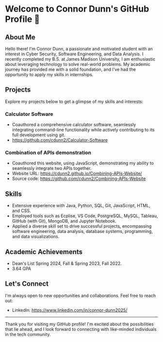 # Welcome to Connor Dunn's GitHub Profile 👋

## About Me
Hello there! I'm Connor Dunn, a passionate and motivated student with an interest in Cyber Security, Software Engineering, and Data Analysis. I recently completed my B.S. at James Madison University, I am enthusiastic about leveraging technology to solve real-world problems. My academic journey has provided me with a solid foundation, and I've had the opportunity to apply my skills in internships.

## Projects
Explore my projects below to get a glimpse of my skills and interests:

### Calculator Software
- Coauthored a comprehensive calculator software, seamlessly integrating command-line functionality while actively contributing to its full development using git.
- https://github.com/cdunn2/Calculator-Software 

### Combination of APIs demonstration
- Coauthored this website, using JavaScript, demonstrating my ability to seamlessly integrate two APIs together.
- Website URL: https://cdunn2.github.io/Combining-APIs-Website/ 
- Source code: https://github.com/cdunn2/Combining-APIs-Website

## Skills
- Extensive experience with Java, Python, SQL, Git, JavaScript, HTML, and CSS.
- Employed tools such as Ecplise, VS Code, PostgreSQL, MySQL, Tableau, GitHub (with Git), MongoDB, and Jupyter Notebook.
- Applied a diverse skill set to drive successful projects, encompassing software engineering, data analysis, database systems, programming, and data visualizations. 

## Academic Achievements
- Dean's List Spring 2024, Fall & Spring 2023, Fall 2022. 
- 3.64 GPA

## Let's Connect
I'm always open to new opportunities and collaborations. Feel free to reach out:

- LinkedIn: https://www.linkedin.com/in/connor-dunn2025/
---

Thank you for visiting my GitHub profile! I'm excited about the possibilities that lie ahead, and I look forward to connecting with like-minded individuals in the tech community.
